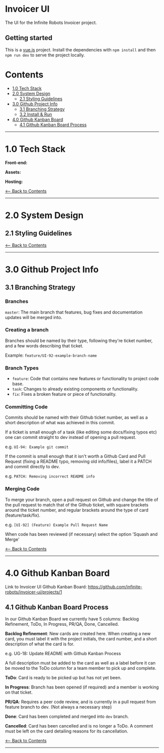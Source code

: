 # Invoicer UI

The UI for the Infinite Robots Invoicer project.

## Getting started

This is a [vue.js](https://vuejs.org/v2/guide/) project. Install the dependencies with `npm install` and then `npm run dev` to serve the project locally.

<div id="contents" />

# Contents

- [1.0 Tech Stack](#1.0)
- [2.0 System Design](#2.0)
  - [2.1 Styling Guidelines](#2.1)
- [3.0 Github Project Info](#3.0)
  - [3.1 Branching Strategy](#3.1)
  - [3.2 Install & Run](#3.2)
- [4.0 Github Kanban Board](#4.0)
  - [4.1 Github Kanban Board Process](#4.1)

---

<div id="1.0" />

# 1.0 Tech Stack

**Front-end:**


**Assets:**


**Hosting:**



[<-- Back to Contents](#contents)

---

<div id="2.0" />

# 2.0 System Design

<div id="2.1" />

## 2.1 Styling Guidelines

[<-- Back to Contents](#contents)

---

<div id="3.0" />

# 3.0 Github Project Info

<div id="3.1" />

## 3.1 Branching Strategy

### Branches

`master`: The main branch that features, bug fixes and documentation updates
will be merged into.

### Creating a branch

Branches should be named by their type, following they're ticket number,
and a few words describing that ticket.

Example: `feature/UI-92-example-branch-name`

### Branch Types

- `feature`: Code that contains new features or functionality to project code base.
- `task`: Changes to already existing components or functionality.
- `fix`: Fixes a broken feature or piece of functionality.

### Committing Code

Commits should be named with their Github ticket number, as well as a short
description of what was achieved in this commit.

If a ticket is small enough of a task (like editing some docs/fixing typos etc)
one can commit straight to dev instead of opening a pull request.

e.g. `UI-94: Example git commit`

If the commit is small enough that it isn't worth a Github Card and Pull Request
(fixing a README typo, removing old info/files), label it a PATCH and commit 
directly to dev.

e.g. `PATCH: Removing incorrect README info`

### Merging Code

To merge your branch, open a pull request on Github and change the title of the
pull request to match that of the Github ticket, with square brackets around the
ticket number, and regular brackets around the type of card (feature/task/fix).

e.g. `[UI-92] (Feature) Example Pull Request Name`

When code has been reviewed (if necessary) select the option 'Squash and Merge'

[<-- Back to Contents](#contents)

---

# 4.0 Github Kanban Board

Link to Invoicer UI Github Kanban Board:
https://github.com/infinite-robots/invoicer-ui/projects/1

<div id="4.1" />

## 4.1 Github Kanban Board Process

In our Github Kanban Board we currently have 5 columns: Backlog Refinement, ToDo, In
Progress, PR/QA, Done, Cancelled.

**Backlog Refinement**: New cards are created here. When creating a new card, you must label it with the
project initials, the card number, and a short description of what the card is
for.

e.g. UG-18: Update README with Github Kanban Process

A full description must be added to the card as well as a label before it can be
moved to the ToDo column for a team member to pick up and complete.

**ToDo**: Card is ready to be picked up but has not yet been.

**In Progress**: Branch has been opened (if required) and a member is working on that ticket.

**PR/QA**: Requires a peer code review, and is currently in a  pull request from feature
branch to dev. (Not always a necessary step)

**Done**: Card has been completed and merged into `dev` branch.

**Cancelled**: Card has been cancelled and is no longer a ToDo. A comment must
be left on the card detailing reasons for its cancellation.


[<-- Back to Contents](#contents)

---
